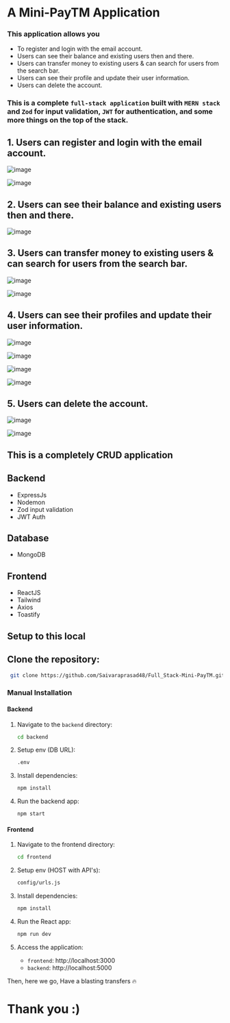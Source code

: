 # A Mini-PayTM Application 

### This application allows you 
- To register and login with the email account.
- Users can see their balance and existing users then and there.
- Users can transfer money to existing users & can search for users from the search bar.
- Users can see their profile and update their user information.
- Users can delete the account.

### This is a complete `full-stack application` built with `MERN stack` and `Zod` for input validation, `JWT` for authentication, and some more things on the top of the stack.


## 1. Users can register and login with the email account.

![image](https://github.com/Saivaraprasad48/Paytm_Clone/assets/93783719/5abbbf98-340b-4d1d-8df1-5eb7267a1f13)

![image](https://github.com/Saivaraprasad48/Paytm_Clone/assets/93783719/59c8d3c8-acbd-413b-b876-f3d30a2e7b98)

## 2. Users can see their balance and existing users then and there.

![image](https://github.com/Saivaraprasad48/Paytm_Clone/assets/93783719/9bc588aa-0396-47a5-a5c1-7552ffe45d62)

## 3. Users can transfer money to existing users & can search for users from the search bar.

![image](https://github.com/Saivaraprasad48/Paytm_Clone/assets/93783719/a61a0190-3e13-42d1-82fe-8f6bbf839b01)

![image](https://github.com/Saivaraprasad48/Paytm_Clone/assets/93783719/183a0a51-cc5d-4e6d-880f-6e1366496ece)


## 4. Users can see their profiles and update their user information.

![image](https://github.com/Saivaraprasad48/Paytm_Clone/assets/93783719/1683f629-8e73-4b99-9ff8-c643aa277a0b)

![image](https://github.com/Saivaraprasad48/Paytm_Clone/assets/93783719/6ca7fa9e-0727-4f26-87c1-ee5c5b433be9)

![image](https://github.com/Saivaraprasad48/Paytm_Clone/assets/93783719/ca14748c-b94b-4618-9638-05d4ddfc955e)

![image](https://github.com/Saivaraprasad48/Paytm_Clone/assets/93783719/8823457d-57d9-4974-8766-b6b9d829feb1)

## 5. Users can delete the account.

![image](https://github.com/Saivaraprasad48/Paytm_Clone/assets/93783719/b949e219-a35b-4ed0-ba00-c80682d69e6f)

![image](https://github.com/Saivaraprasad48/Paytm_Clone/assets/93783719/23ab95e7-ee24-457c-90dc-3aee17980795)


## This is a completely CRUD application

## Backend
- ExpressJs
- Nodemon
- Zod input validation
- JWT Auth

## Database
- MongoDB

## Frontend
- ReactJS
- Tailwind
- Axios
- Toastify

## Setup to this local 

## Clone the repository:

```bash
 git clone https://github.com/Saivaraprasad48/Full_Stack-Mini-PayTM.git
```

### Manual Installation

#### Backend

1. Navigate to the `backend` directory:

   ```bash
   cd backend
   ```
   
2. Setup env (DB URL):

   ```bash
   .env
   ```
   
3. Install dependencies:

   ```bash
   npm install
   ```
   
4. Run the backend app:

   ```bash
   npm start
   ```

#### Frontend

1. Navigate to the frontend directory:

   ```bash
   cd frontend
   ```

2. Setup env (HOST with API's):

   ```bash
   config/urls.js
   ```

3. Install dependencies:
   ```bash
   npm install
   ```
   
4. Run the React app:

   ```bash
   npm run dev
   ```

4. Access the application:

   - `frontend`: http://localhost:3000
   - `backend`: http://localhost:5000


Then, here we go, Have a blasting transfers 🔥

# Thank you :)
